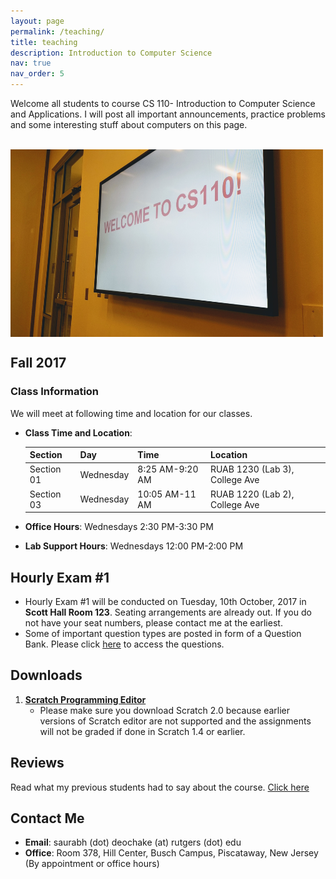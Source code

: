 ```yaml
---
layout: page
permalink: /teaching/
title: teaching
description: Introduction to Computer Science
nav: true
nav_order: 5
---
```


Welcome all students to course CS 110- Introduction to Computer Science and Applications. I will post all important announcements, practice problems and some interesting stuff about computers on this page.

<br/>

<img src='/assets/img/cs110.jpeg' width="500" height="300" align="middle">

## Fall 2017 
### Class Information

We will meet at following time and location for our classes. 

* **Class Time and Location**:       

  | Section       | Day           | Time              | Location                          |
  |---------------|---------------|-------------------|-----------------------------------|
  | Section 01    | Wednesday     | 8:25 AM-9:20 AM   | RUAB 1230 (Lab 3), College Ave    |
  | Section 03    | Wednesday     | 10:05 AM-11 AM    | RUAB 1220 (Lab 2), College Ave    |


* **Office Hours**: Wednesdays 2:30 PM-3:30 PM
* **Lab Support Hours**: Wednesdays 12:00 PM-2:00 PM

## Hourly Exam #1
* Hourly Exam #1 will be conducted on Tuesday, 10th October, 2017 in **Scott Hall Room 123**. Seating arrangements are already out. If you do not have your seat numbers, please contact me at the earliest.
* Some of important question types are posted in form of a Question Bank. Please click [here](http://saurabh-deochake.github.io/cs110/exam1) to access the questions.

## Downloads

1. [**Scratch Programming Editor**](https://scratch.mit.edu/download)
   * Please make sure you download Scratch 2.0 because earlier versions of Scratch editor are not supported and the assignments will not be graded if done in Scratch 1.4 or earlier. 
   
## Reviews

Read what my previous students had to say about the course. [Click here](https://sirs.ctaar.rutgers.edu/index.php?survey%5Blastname%5D=Deochake&survey%5Bsemester%5D=&survey%5Byear%5D=&mode=name&submit=)

## Contact Me

* **Email**: saurabh (dot) deochake (at) rutgers (dot) edu
* **Office**: Room 378, Hill Center, Busch Campus, Piscataway, New Jersey (By appointment or office hours)